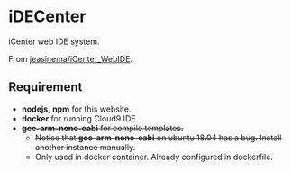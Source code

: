 # iDECenter

iCenter web IDE system.

From [jeasinema/iCenter_WebIDE](https://github.com/jeasinema/iCenter_WebIDE).

## Requirement

- **nodejs**, **npm** for this website.
- **docker** for running Cloud9 IDE.
- ~~**gcc-arm-none-eabi** for compile templates.~~
  - ~~Notice that **gcc-arm-none-eabi** on ubuntu 18.04 has a bug. Install another instance manually.~~
  - Only used in docker container. Already configured in dockerfile.

